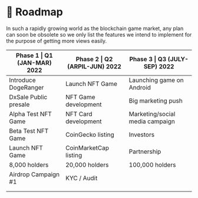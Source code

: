 # 📍 Roadmap

In such a rapidly growing world as the blockchain game market, any plan can soon be obsolete so we only list the features we intend to implement for the purpose of getting more views easily.

| Phase 1 \| Q1 (JAN-MAR) 2022 | Phase 2 \| Q2 (ARPIL-JUN) 2022 | Phase 3 \| Q3 (JULY-SEP) 2022   |
| ---------------------------- | ------------------------------ | ------------------------------- |
| Introduce DogeRanger         | Launch NFT Game                | Launching game on Android       |
| DxSale Public presale        | NFT Game development           | Big marketing push              |
| Alpha Test NFT Game          | NFT Card development           | Marketing/social media campaign |
| Beta Test NFT Game           | CoinGecko listing              | Investors                       |
| Launch NFT Game              | CoinMarketCap listing          | Partnership                     |
| 8,000 holders                | 20,000 holders                 | 100,000 holders                 |
| Airdrop Campaign #1          | KYC / Audit                    |                                 |
|                              |                                |                                 |
|                              |                                |                                 |
